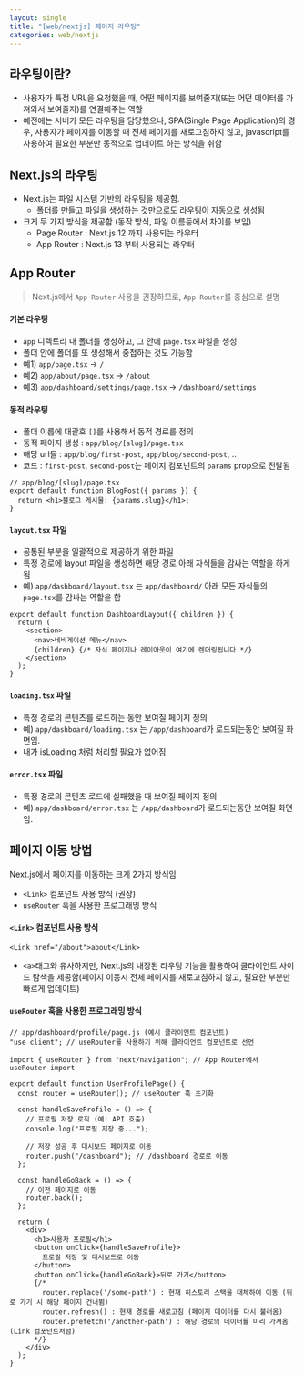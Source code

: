 ```yaml
---
layout: single
title: "[web/nextjs] 페이지 라우팅"
categories: web/nextjs
---
```


## 라우팅이란?

- 사용자가 특정 URL을 요청했을 때, 어떤 페이지를 보여줄지(또는 어떤 데이터를 가져와서 보여줄지)를 연결해주는 역할
- 예전에는 서버가 모든 라우팅을 담당했으나, SPA(Single Page Application)의 경우, 사용자가 페이지를 이동할 때 전체 페이지를 새로고침하지 않고, javascript를 사용하여 필요한 부분만 동적으로 업데이트 하는 방식을 취함

## Next.js의 라우팅

- Next.js는 파일 시스템 기반의 라우팅을 제공함.
  - 폴더를 만들고 파일을 생성하는 것만으로도 라우팅이 자동으로 생성됨
- 크게 두 가지 방식을 제공함 (동작 방식, 파일 이름등에서 차이를 보임)
  - Page Router : Next.js 12 까지 사용되는 라우터
  - App Router : Next.js 13 부터 사용되는 라우터

## App Router

> Next.js에서 `App Router` 사용을 권장하므로, `App Router`를 중심으로 설명

#### 기본 라우팅

- `app` 디렉토리 내 폴더를 생성하고, 그 안에 `page.tsx` 파일을 생성
- 폴더 안에 폴더를 또 생성해서 중첩하는 것도 가능함
- 예1) `app/page.tsx` -> `/`
- 예2) `app/about/page.tsx` -> `/about`
- 예3) `app/dashboard/settings/page.tsx` -> `/dashboard/settings`

#### 동적 라우팅

- 폴더 이름에 대괄호 `[]`를 사용해서 동적 경로를 정의
- 동적 페이지 생성 : `app/blog/[slug]/page.tsx`
- 해당 url들 : `app/blog/first-post`, `app/blog/second-post`, ..
- 코드 : `first-post`, `second-post`는 페이지 컴포넌트의 `params` prop으로 전달됨

```tsx
// app/blog/[slug]/page.tsx
export default function BlogPost({ params }) {
  return <h1>블로그 게시물: {params.slug}</h1>;
}
```

#### `layout.tsx` 파일

- 공통된 부분을 일괄적으로 제공하기 위한 파일
- 특정 경로에 layout 파일을 생성하면 해당 경로 아래 자식들을 감싸는 역할을 하게 됨
- 예) `app/dashboard/layout.tsx` 는 `app/dashboard/` 아래 모든 자식들의 `page.tsx`를 감싸는 역할을 함

```tsx
export default function DashboardLayout({ children }) {
  return (
    <section>
      <nav>네비게이션 메뉴</nav>
      {children} {/* 자식 페이지나 레이아웃이 여기에 렌더링됩니다 */}
    </section>
  );
}
```

#### `loading.tsx` 파일

- 특정 경로의 콘텐츠를 로드하는 동안 보여질 페이지 정의
- 예) `app/dashboard/loading.tsx` 는 `/app/dashboard`가 로드되는동안 보여질 화면임.
- 내가 isLoading 처럼 처리할 필요가 없어짐

#### `error.tsx` 파일

- 특정 경로의 콘텐츠 로드에 실패했을 때 보여질 페이지 정의
- 예) `app/dashboard/error.tsx` 는 `/app/dashboard`가 로드되는동안 보여질 화면임.

## 페이지 이동 방법

Next.js에서 페이지를 이동하는 크게 2가지 방식임

- `<Link>` 컴포넌트 사용 방식 (권장)
- `useRouter` 훅을 사용한 프로그래밍 방식

#### `<Link>` 컴포넌트 사용 방식

```tsx
<Link href="/about">about</Link>
```

- `<a>`태그와 유사하지만, Next.js의 내장된 라우팅 기능을 활용하여 클라이언트 사이드 탐색을 제공함(페이지 이동시 전체 페이지를 새로고침하지 않고, 필요한 부분만 빠르게 업데이트)

#### `useRouter` 훅을 사용한 프로그래밍 방식

```tsx
// app/dashboard/profile/page.js (예시 클라이언트 컴포넌트)
"use client"; // useRouter를 사용하기 위해 클라이언트 컴포넌트로 선언

import { useRouter } from "next/navigation"; // App Router에서 useRouter import

export default function UserProfilePage() {
  const router = useRouter(); // useRouter 훅 초기화

  const handleSaveProfile = () => {
    // 프로필 저장 로직 (예: API 호출)
    console.log("프로필 저장 중...");

    // 저장 성공 후 대시보드 페이지로 이동
    router.push("/dashboard"); // /dashboard 경로로 이동
  };

  const handleGoBack = () => {
    // 이전 페이지로 이동
    router.back();
  };

  return (
    <div>
      <h1>사용자 프로필</h1>
      <button onClick={handleSaveProfile}>
        프로필 저장 및 대시보드로 이동
      </button>
      <button onClick={handleGoBack}>뒤로 가기</button>
      {/*
        router.replace('/some-path') : 현재 히스토리 스택을 대체하여 이동 (뒤로 가기 시 해당 페이지 건너뜀)
        router.refresh() : 현재 경로를 새로고침 (페이지 데이터를 다시 불러옴)
        router.prefetch('/another-path') : 해당 경로의 데이터를 미리 가져옴 (Link 컴포넌트처럼)
      */}
    </div>
  );
}
```
